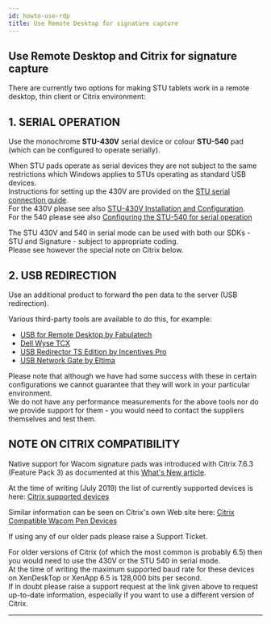 ```yaml
---
id: howto-use-rdp
title: Use Remote Desktop for signature capture
---
```


## Use Remote Desktop and Citrix for signature capture

There are currently two options for making STU tablets work in a remote desktop, thin client or Citrix environment:  

## 1. SERIAL OPERATION

   Use the monochrome **STU-430V** serial device or colour **STU-540** pad (which can be configured to operate serially).

   When STU pads operate as serial devices they are not subject to the same restrictions which Windows applies to STUs operating as standard USB devices.  
   Instructions for setting up the 430V are provided on the [STU serial connection guide](../q-stu/stu-tablet#STU-Serial-Connection).  
   For the 430V please see also [STU-430V Installation and Configuration](../q-stu/stu-430-installation).  
   For the 540 please see also [Configuring the STU-540 for serial operation](../q-stu/stu-540-installation)  

   The STU 430V and 540 in serial mode can be used with both our SDKs - STU and Signature - subject to appropriate coding.  
   Please see however the special note on Citrix below.  

## 2. USB REDIRECTION

   Use an additional product to forward the pen data to the server (USB redirection).  

   Various third-party tools are available to do this, for example:  

   * [USB for Remote Desktop by Fabulatech](https://www.fabulatech.com/usb-for-remote-desktop-download.html#tab_usbrdp-win-current)
   * [Dell Wyse TCX](http://www.dell.com/ed/business/p/wyse-tcx/pd)
   * [USB Redirector TS Edition by Incentives Pro](http://www.incentivespro.com/usb-redirector-ts.html)
   * [USB Network Gate by Eltima](https://www.eltima.com/products/usb-over-ethernet/)  

   Please note that although we have had some success with these in certain configurations we cannot guarantee that they will work in your particular environment.  
   We do not have any performance measurements for the above tools nor do we provide support for them - you would need to contact the suppliers themselves and test them.


## NOTE ON CITRIX COMPATIBILITY

Native support for Wacom signature pads was introduced with Citrix 7.6.3 (Feature Pack 3) as documented at this [What's New article](http://docs.citrix.com/en-us/xenapp-and-xendesktop/7-6/xad-whats-new.html).  

At the time of writing (July 2019) the list of currently supported devices is here: [Citrix supported devices](sig-prog-general#signature-devices-supported-on-citrix) 
 
Similar information can be seen on Citrix's own Web site here: [Citrix Compatible Wacom Pen Devices](https://citrixready.citrix.com/category-results.html?search=wacom)  
 
If using any of our older pads please raise a Support Ticket.
 

For older versions of Citrix (of which the most common is probably 6.5) then you would need to use the 430V or the STU 540 in serial mode.  
At the time of writing the maximum supported baud rate for these devices on XenDeskTop or XenApp 6.5 is 128,000 bits per second.  
If in doubt please raise a support request at the link given above to request up-to-date information, especially if you want to use a different version of Citrix.

---


